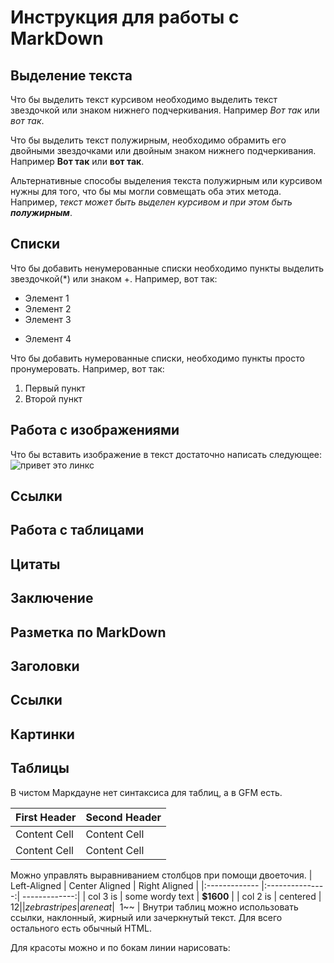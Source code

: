 # Инструкция для работы с MarkDown

## Выделение текста

Что бы выделить текст курсивом необходимо выделить текст звездочкой или знаком нижнего подчеркивания. Например *Вот так* или _вот так_.

Что бы выделить текст полужирным, необходимо обрамить его двойными звездочками или двойным знаком нижнего подчеркивания. Например **Вот так** или __вот так__.

Альтернативные способы выделения текста полужирным или курсивом нужны для того, что бы мы могли совмещать оба этих метода. Например, _текст может быть выделен курсивом и при этом быть **полужирным**_.



## Списки

Что бы добавить ненумерованные списки необходимо пункты выделить звездочкой(*) или знаком +.
Например, вот так:
* Элемент 1
* Элемент 2
* Элемент 3
+ Элемент 4

Что бы добавить нумерованные списки, необходимо пункты просто пронумеровать.
Например, вот так:
1. Первый пункт
2. Второй пункт

## Работа с изображениями

Что бы вставить изображение в текст достаточно написать следующее:
![привет это линкс](links.jpg)

## Ссылки

## Работа с таблицами 

## Цитаты

## Заключение  

## Разметка по MarkDown

## Заголовки

## Ссылки

## Картинки

## Таблицы

В чистом Маркдауне нет синтаксиса для таблиц, а в GFM есть.

| First Header | Second Header |
| ------------- | ------------- |
| Content Cell | Content Cell |
| Content Cell | Content Cell |
Можно управлять выравниванием столбцов при помощи
двоеточия.
| Left-Aligned | Center Aligned | Right Aligned |
|:------------- |:---------------:| -------------:|
| col 3 is | some wordy text | **$1600** |
| col 2 is | centered | $12 |
| zebra stripes | are neat | ~~$1~~ |
Внутри таблиц можно использовать ссылки, наклонный,
жирный или зачеркнутый текст.
Для всего остального есть обычный HTML.

Для красоты можно и по бокам линии нарисовать: